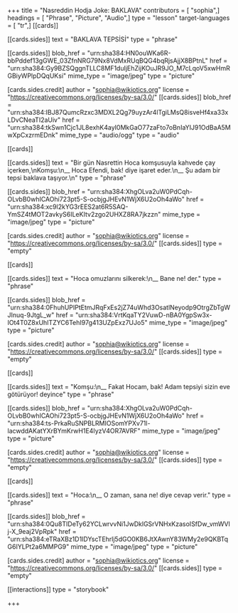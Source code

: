 +++
title = "Nasreddin Hodja Joke: BAKLAVA"
contributors = [ "sophia",]
headings = [ "Phrase", "Picture", "Audio",]
type = "lesson"
target-languages = [ "tr",]
[[cards]]

[[cards.sides]]
text = "BAKLAVA TEPSİSİ"
type = "phrase"

[[cards.sides]]
blob_href = "urn:sha384:HN0ouWKa6R-bbPddef13gGWE_03ZfnNRG79Nx8VdMxRUqBQG4bqRjsAjjX8BPtnL"
href = "urn:sha384:Gy9BZSQggnTLLC8MF1duIjEhZijKOuJR9JO_M7cLqoV5xwHmRGBiyWPlpDQqUKsi"
mime_type = "image/jpeg"
type = "picture"

[cards.sides.credit]
author = "sophia@wikiotics.org"
license = "https://creativecommons.org/licenses/by-sa/3.0/"
[[cards.sides]]
blob_href = "urn:sha384:IBJ87QumcRzxc3MDXL2Qg79uyzAr4lTgiLMsQ8isveHf4xa33xLDvCNeaTI2aUiv"
href = "urn:sha384:tkSwn1Cjc1JL8exhK4ayI0MkGaO77zaFto7oBnIaYIJ91OdBaA5MwXpCxzrmEDnk"
mime_type = "audio/ogg"
type = "audio"

[[cards]]

[[cards.sides]]
text = "Bir gün Nasrettin Hoca komşusuyla kahvede çay içerken,\nKomşu:\n__ Hoca Efendi, bak! diye işaret eder.\n__ Şu adam bir tepsi baklava taşıyor.\n"
type = "phrase"

[[cards.sides]]
blob_href = "urn:sha384:XhgOLva2uW0PdCqh-OLvbB0whICAOhi723pt5-S-ocbjgJHEvN1WjX6U2oOh4aWo"
href = "urn:sha384:xc9l2kYG3rEES2at6R5SAQ-YmSZ4tMOT2avkyS6ILeKItv2zgo2UHXZ8RA7jkzzn"
mime_type = "image/jpeg"
type = "picture"

[cards.sides.credit]
author = "sophia@wikiotics.org"
license = "https://creativecommons.org/licenses/by-sa/3.0/"
[[cards.sides]]
type = "empty"

[[cards]]

[[cards.sides]]
text = "Hoca omuzlarını silkerek:\n__ Bane ne! der."
type = "phrase"

[[cards.sides]]
blob_href = "urn:sha384:0FhuhUPIPtEtmJRqFxEs2jZ74uWhd3OsatlNeyodp9OtrgZbTgWJInuq-9JtgL_w"
href = "urn:sha384:VrtKqaTY2VuwD-nBA0YgpSw3x-IOt4T0Z8xUhITZYC6TehI97g413UZpExz7UJo5"
mime_type = "image/jpeg"
type = "picture"

[cards.sides.credit]
author = "sophia@wikiotics.org"
license = "https://creativecommons.org/licenses/by-sa/3.0/"
[[cards.sides]]
type = "empty"

[[cards]]

[[cards.sides]]
text = "Komşu:\n__ Fakat Hocam, bak! Adam tepsiyi sizin eve götürüyor! deyince"
type = "phrase"

[[cards.sides]]
blob_href = "urn:sha384:XhgOLva2uW0PdCqh-OLvbB0whICAOhi723pt5-S-ocbjgJHEvN1WjX6U2oOh4aWo"
href = "urn:sha384:ts-PrkaRuSNPBLRMIOSomYPXv71l-lacwddAKatYXrBYmKrwH1E4IyzV4OR7AVRF"
mime_type = "image/jpeg"
type = "picture"

[cards.sides.credit]
author = "sophia@wikiotics.org"
license = "https://creativecommons.org/licenses/by-sa/3.0/"
[[cards.sides]]
type = "empty"

[[cards]]

[[cards.sides]]
text = "Hoca:\n__ O zaman, sana ne! diye cevap verir."
type = "phrase"

[[cards.sides]]
blob_href = "urn:sha384:0Qu8TIDeTy62YCLwrvvNi1JwDklGSrVNHxKzasoISfDw_vmWVlj-X_9eaj2VpRpk"
href = "urn:sha384:eTRaXBz1D1IDYscTEhrlj5dGO0KB6JtXAwnY83WMy2e9QKBTqG6IYLPt2a6MMPG9"
mime_type = "image/jpeg"
type = "picture"

[cards.sides.credit]
author = "sophia@wikiotics.org"
license = "https://creativecommons.org/licenses/by-sa/3.0/"
[[cards.sides]]
type = "empty"

[[interactions]]
type = "storybook"

+++
